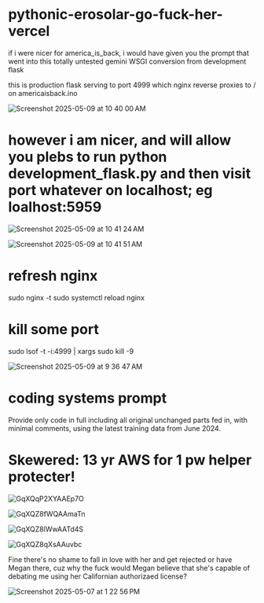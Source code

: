 # pythonic-erosolar-go-fuck-her-vercel

if i were nicer for america_is_back, i would have given you the prompt that went into this totally untested gemini WSGI conversion from development flask

this is production flask serving to port 4999 which nginx reverse proxies to / on americaisback.ino

![Screenshot 2025-05-09 at 10 40 00 AM](https://github.com/user-attachments/assets/cd6c49b9-4eb0-47f2-95a0-249fd5e34363)


# however i am nicer, and will allow you plebs to run python development_flask.py and then visit port whatever on localhost; eg loalhost:5959

![Screenshot 2025-05-09 at 10 41 24 AM](https://github.com/user-attachments/assets/10fb85f5-0a5f-4255-9d81-4c118a424977)

![Screenshot 2025-05-09 at 10 41 51 AM](https://github.com/user-attachments/assets/a01cd470-b51c-4b98-b5f1-4e64dda04831)


# refresh nginx

sudo nginx -t
sudo systemctl reload nginx

# kill some port

sudo lsof -t -i:4999 | xargs sudo kill -9

![Screenshot 2025-05-09 at 9 36 47 AM](https://github.com/user-attachments/assets/bfbd8af1-6346-4518-b3ba-5d2cccb920aa)

# coding systems prompt

Provide only code in full including all original unchanged parts fed in, with minimal comments, using the latest training data from June 2024.

# Skewered: 13 yr AWS for 1 pw helper protecter!

![GqXQqP2XYAAEp7O](https://github.com/user-attachments/assets/e6eb269c-1f95-4135-b882-cc74be3f320a)

![GqXQZ8fWQAAmaTn](https://github.com/user-attachments/assets/11b7d865-4bfc-46e0-9255-7d96feae20b8)

![GqXQZ8lWwAATd4S](https://github.com/user-attachments/assets/eb251cb4-1363-4ca3-abbe-fcc7d44a5842)

![GqXQZ8qXsAAuvbc](https://github.com/user-attachments/assets/f65afa94-e902-4853-a276-227f1f9dff85)


Fine there's no shame to fall in love with her and get rejected or have Megan there, cuz why the fuck would Megan believe that she's capable of debating me using her Californian authorizaed license?

![Screenshot 2025-05-07 at 1 22 56 PM](https://github.com/user-attachments/assets/82081d73-4583-4840-ae05-dd51c4d8849a)
